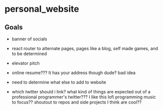 # personal_website 

## Goals

* banner of socials

* react router to alternate pages, pages like a blog, self made games, and to be determined

* elevator pitch

* online resume??? It has your address though dude? bad idea

* need to determine what else to add to website


* which twitter should i link? what kind of things are expected out of a professional programmer's twitter??? I like this lofi programming music to focus?? shoutout to repos and side projects I think are cool??